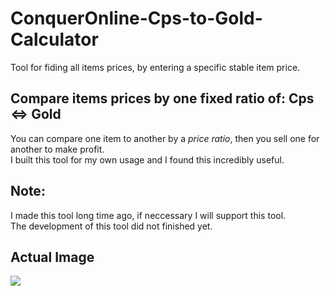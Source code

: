 # ConquerOnline-Cps-to-Gold-Calculator
Tool for fiding all items prices, by entering a specific stable item price.

## Compare items prices by one fixed ratio of: Cps <=> Gold
You can compare one item to another by a *price ratio*, then you sell one for another to make profit.
<br>
I built this tool for my own usage and I found this incredibly useful.

## Note:
I made this tool long time ago, if neccessary I will support this tool.
<br>
The development of this tool did not finished yet.

## Actual Image
<img src="https://i.imgur.com/aCSYNDT.jpg"/>
